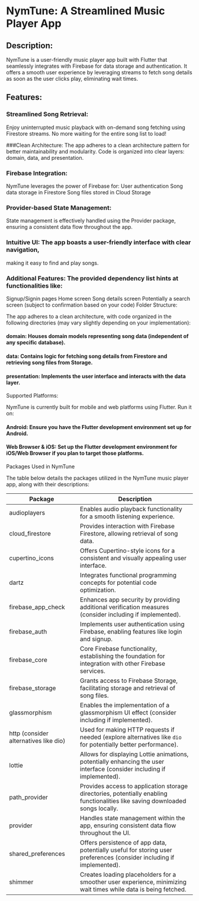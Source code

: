 # NymTune: A Streamlined Music Player App

## Description:

NymTune is a user-friendly music player app built with Flutter that seamlessly integrates
with Firebase for data storage and authentication.
It offers a smooth user experience by leveraging streams
to fetch song details as soon as the user clicks play, eliminating wait times.

## Features:

### Streamlined Song Retrieval:

Enjoy uninterrupted music playback with on-demand song fetching using Firestore streams.
No more waiting for the entire song list to load!

###Clean Architecture:
The app adheres to a clean architecture pattern for better maintainability and modularity.
Code is organized into clear layers: domain, data, and presentation.

### Firebase Integration:

NymTune leverages the power of Firebase for:
User authentication
Song data storage in Firestore
Song files stored in Cloud Storage

### Provider-based State Management:

State management is effectively handled using the Provider package,
ensuring a consistent data flow throughout the app.

### Intuitive UI: The app boasts a user-friendly interface with clear navigation,

making it easy to find and play songs.

### Additional Features: The provided dependency list hints at functionalities like:

Signup/Signin pages
Home screen
Song details screen
Potentially a search screen (subject to confirmation based on your code)
Folder Structure:

The app adheres to a clean architecture, with code organized in the following directories (may vary slightly depending on your implementation):

#### domain: Houses domain models representing song data (independent of any specific database).

#### data: Contains logic for fetching song details from Firestore and retrieving song files from Storage.

#### presentation: Implements the user interface and interacts with the data layer.

Supported Platforms:

NymTune is currently built for mobile and web platforms using Flutter. Run it on:

#### Android: Ensure you have the Flutter development environment set up for Android.

#### Web Browser & iOS: Set up the Flutter development environment for iOS/Web Browser if you plan to target those platforms.

Packages Used in NymTune

The table below details the packages utilized in the NymTune music player app, along with their descriptions:

| Package                               | Description                                                                                                                    |
| ------------------------------------- | ------------------------------------------------------------------------------------------------------------------------------ |
| audioplayers                          | Enables audio playback functionality for a smooth listening experience.                                                        |
| cloud_firestore                       | Provides interaction with Firebase Firestore, allowing retrieval of song data.                                                 |
| cupertino_icons                       | Offers Cupertino-style icons for a consistent and visually appealing user interface.                                           |
| dartz                                 | Integrates functional programming concepts for potential code optimization.                                                    |
| firebase_app_check                    | Enhances app security by providing additional verification measures (consider including if implemented).                       |
| firebase_auth                         | Implements user authentication using Firebase, enabling features like login and signup.                                        |
| firebase_core                         | Core Firebase functionality, establishing the foundation for integration with other Firebase services.                         |
| firebase_storage                      | Grants access to Firebase Storage, facilitating storage and retrieval of song files.                                           |
| glassmorphism                         | Enables the implementation of a glassmorphism UI effect (consider including if implemented).                                   |
| http (consider alternatives like dio) | Used for making HTTP requests if needed (explore alternatives like `dio` for potentially better performance).                  |
| lottie                                | Allows for displaying Lottie animations, potentially enhancing the user interface (consider including if implemented).         |
| path_provider                         | Provides access to application storage directories, potentially enabling functionalities like saving downloaded songs locally. |
| provider                              | Handles state management within the app, ensuring consistent data flow throughout the UI.                                      |
| shared_preferences                    | Offers persistence of app data, potentially useful for storing user preferences (consider including if implemented).           |
| shimmer                               | Creates loading placeholders for a smoother user experience, minimizing wait times while data is being fetched.                |
